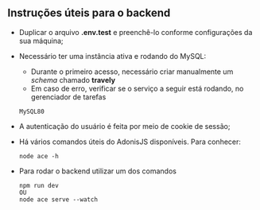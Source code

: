 ## Instruções úteis para o backend

- Duplicar o arquivo **.env.test** e preenchê-lo conforme configurações da sua máquina;
  
- Necessário ter uma instância ativa e rodando do MySQL:
  - Durante o primeiro acesso, necessário criar manualmente um *schema* chamado **travely**
  - Em caso de erro, verificar se o serviço a seguir está rodando, no gerenciador de tarefas
  ```
  MySQL80
  ```

- A autenticação do usuário é feita por meio de cookie de sessão;

- Há vários comandos úteis do AdonisJS disponíveis. Para conhecer:
  ```
  node ace -h
  ```

- Para rodar o backend utilizar um dos comandos
  ```
  npm run dev
  OU
  node ace serve --watch
  ```

